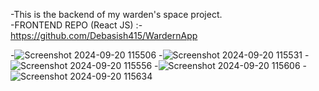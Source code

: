 -This is the backend of my warden's space project.                            
-FRONTEND REPO (React JS) :- https://github.com/Debasish415/WardernApp 

-![Screenshot 2024-09-20 115506](https://github.com/user-attachments/assets/e98484fa-70c9-4c32-9b30-1adbd89dd5f6)
-![Screenshot 2024-09-20 115531](https://github.com/user-attachments/assets/d8ce03c6-e880-4e12-8ce6-66ef624b4014)
-![Screenshot 2024-09-20 115556](https://github.com/user-attachments/assets/c315f14a-ae78-49fe-9991-10b1940caebc)
-![Screenshot 2024-09-20 115606](https://github.com/user-attachments/assets/c0510e5b-36ea-4f1d-9335-e7ac9d758b1f)
-![Screenshot 2024-09-20 115634](https://github.com/user-attachments/assets/580d841a-1a9b-4a81-9986-938244c4073b)
